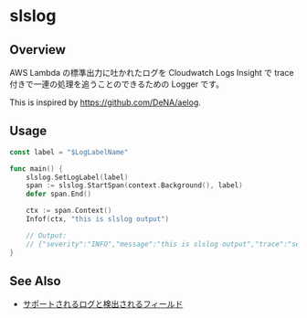 # slslog

## Overview
AWS Lambda の標準出力に吐かれたログを Cloudwatch Logs Insight で trace 付きで一連の処理を追うことのできるための Logger です。

This is inspired by https://github.com/DeNA/aelog.

## Usage

```go
const label = "$LogLabelName"

func main() {
    slslog.SetLogLabel(label)
    span := slslog.StartSpan(context.Background(), label)
    defer span.End()

    ctx := span.Context()
    Infof(ctx, "this is slslog output")

    // Output:
    // {"severity":"INFO","message":"this is slslog output","trace":"service/$LogLabelName/trace/...","span":"service/$LogLabelName/span/..."}
}
```

## See Also

- [サポートされるログと検出されるフィールド](https://docs.aws.amazon.com/ja_jp/AmazonCloudWatch/latest/logs/CWL_AnalyzeLogData-discoverable-fields.html)
